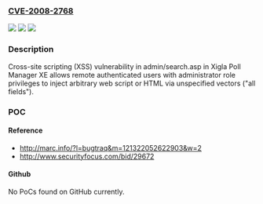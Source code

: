 ### [CVE-2008-2768](https://cve.mitre.org/cgi-bin/cvename.cgi?name=CVE-2008-2768)
![](https://img.shields.io/static/v1?label=Product&message=n%2Fa&color=blue)
![](https://img.shields.io/static/v1?label=Version&message=n%2Fa&color=blue)
![](https://img.shields.io/static/v1?label=Vulnerability&message=n%2Fa&color=brighgreen)

### Description

Cross-site scripting (XSS) vulnerability in admin/search.asp in Xigla Poll Manager XE allows remote authenticated users with administrator role privileges to inject arbitrary web script or HTML via unspecified vectors ("all fields").

### POC

#### Reference
- http://marc.info/?l=bugtraq&m=121322052622903&w=2
- http://www.securityfocus.com/bid/29672

#### Github
No PoCs found on GitHub currently.

